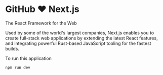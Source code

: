 # GitHub ♥️ Next.js
The React Framework for the Web 

Used by some of the world's largest companies, Next.js enables you to create full-stack web applications by extending the latest React features, and integrating powerful Rust-based JavaScript tooling for the fastest builds.

To run this application
```
npm run dev
```